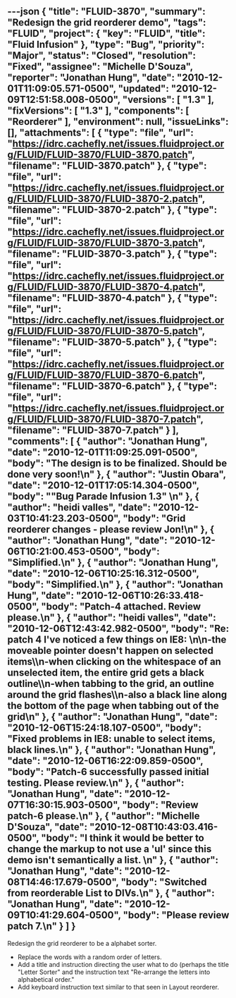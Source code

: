 ---json
{
  "title": "FLUID-3870",
  "summary": "Redesign the grid reorderer demo",
  "tags": "FLUID",
  "project": {
    "key": "FLUID",
    "title": "Fluid Infusion"
  },
  "type": "Bug",
  "priority": "Major",
  "status": "Closed",
  "resolution": "Fixed",
  "assignee": "Michelle D'Souza",
  "reporter": "Jonathan Hung",
  "date": "2010-12-01T11:09:05.571-0500",
  "updated": "2010-12-09T12:51:58.008-0500",
  "versions": [
    "1.3"
  ],
  "fixVersions": [
    "1.3"
  ],
  "components": [
    "Reorderer"
  ],
  "environment": null,
  "issueLinks": [],
  "attachments": [
    {
      "type": "file",
      "url": "https://idrc.cachefly.net/issues.fluidproject.org/FLUID/FLUID-3870/FLUID-3870.patch",
      "filename": "FLUID-3870.patch"
    },
    {
      "type": "file",
      "url": "https://idrc.cachefly.net/issues.fluidproject.org/FLUID/FLUID-3870/FLUID-3870-2.patch",
      "filename": "FLUID-3870-2.patch"
    },
    {
      "type": "file",
      "url": "https://idrc.cachefly.net/issues.fluidproject.org/FLUID/FLUID-3870/FLUID-3870-3.patch",
      "filename": "FLUID-3870-3.patch"
    },
    {
      "type": "file",
      "url": "https://idrc.cachefly.net/issues.fluidproject.org/FLUID/FLUID-3870/FLUID-3870-4.patch",
      "filename": "FLUID-3870-4.patch"
    },
    {
      "type": "file",
      "url": "https://idrc.cachefly.net/issues.fluidproject.org/FLUID/FLUID-3870/FLUID-3870-5.patch",
      "filename": "FLUID-3870-5.patch"
    },
    {
      "type": "file",
      "url": "https://idrc.cachefly.net/issues.fluidproject.org/FLUID/FLUID-3870/FLUID-3870-6.patch",
      "filename": "FLUID-3870-6.patch"
    },
    {
      "type": "file",
      "url": "https://idrc.cachefly.net/issues.fluidproject.org/FLUID/FLUID-3870/FLUID-3870-7.patch",
      "filename": "FLUID-3870-7.patch"
    }
  ],
  "comments": [
    {
      "author": "Jonathan Hung",
      "date": "2010-12-01T11:09:25.091-0500",
      "body": "The design is to be finalized. Should be done very soon!\n"
    },
    {
      "author": "Justin Obara",
      "date": "2010-12-01T17:05:14.304-0500",
      "body": "\"Bug Parade Infusion 1.3\"&#x20;\n"
    },
    {
      "author": "heidi valles",
      "date": "2010-12-03T10:41:23.203-0500",
      "body": "Grid reorderer changes - please review Jon!\n"
    },
    {
      "author": "Jonathan Hung",
      "date": "2010-12-06T10:21:00.453-0500",
      "body": "Simplified.\n"
    },
    {
      "author": "Jonathan Hung",
      "date": "2010-12-06T10:25:16.312-0500",
      "body": "Simplified.\n"
    },
    {
      "author": "Jonathan Hung",
      "date": "2010-12-06T10:26:33.418-0500",
      "body": "Patch-4 attached. Review please.\n"
    },
    {
      "author": "heidi valles",
      "date": "2010-12-06T12:43:42.982-0500",
      "body": "Re: patch 4 I've noticed a few things on IE8: &#x20;\n\n-the moveable pointer doesn't happen on selected items\\\n-when clicking on the whitespace of an unselected item, the entire grid gets a black outline\\\n-when tabbing to the grid, an outline around the grid flashes\\\n-also a black line along the bottom of the page when tabbing out of the grid\n"
    },
    {
      "author": "Jonathan Hung",
      "date": "2010-12-06T15:24:18.107-0500",
      "body": "Fixed problems in IE8: unable to select items, black lines.\n"
    },
    {
      "author": "Jonathan Hung",
      "date": "2010-12-06T16:22:09.859-0500",
      "body": "Patch-6 successfully passed initial testing. Please review.\n"
    },
    {
      "author": "Jonathan Hung",
      "date": "2010-12-07T16:30:15.903-0500",
      "body": "Review patch-6 please.\n"
    },
    {
      "author": "Michelle D'Souza",
      "date": "2010-12-08T10:43:03.416-0500",
      "body": "I think it would be better to change the markup to not use a 'ul' since this demo isn't semantically a list.&#x20;\n"
    },
    {
      "author": "Jonathan Hung",
      "date": "2010-12-08T14:46:17.679-0500",
      "body": "Switched from reorderable List to DIVs.\n"
    },
    {
      "author": "Jonathan Hung",
      "date": "2010-12-09T10:41:29.604-0500",
      "body": "Please review patch 7.\n"
    }
  ]
}
---
Redesign the grid reorderer to be a alphabet sorter.

* Replace the words with a random order of letters.
* Add a title and instruction directing the user what to do (perhaps the title "Letter Sorter" and the instruction text "Re-arrange the letters into alphabetical order."
* Add keyboard instruction text similar to that seen in Layout reorderer.

        